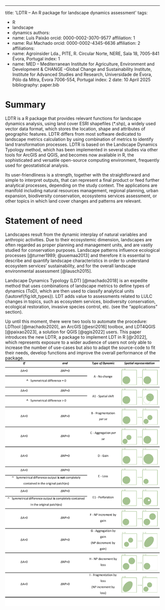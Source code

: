 ---
title: 'LDTR – An R package for landscape dynamics assessment'
tags:
  - R
  - landscape
  - dynamics
authors:
  - name: Luís Paixão
    orcid: 0000-0002-3070-9577
    affiliation: 1
  - name: Rui Machado
    orcid: 0000-0002-4345-6636
    affiliation: 2
affiliations:
 - name: Agroinsider Lda., PITE, R. Circular Norte, NERE, Sala 18, 7005-841 Évora, Portugal
   index: 1
 - name: MED – Mediterranean Institute for Agriculture, Environment and Development & CHANGE –Global Change and Sustainability Institute, Institute for Advanced Studies and Research, Universidade de Évora, Pólo da Mitra, Évora 7006-554, Portugal
   index: 2
date: 10 April 2025
bibliography: paper.bib

# Summary

LDTR is a R package that provides relevant functions for landscape dynamics analysis, using land cover ESRI shapefiles (*.shp), a widely used vector data format, which stores the location, shape and attributes of geographic features. LDTR differs from most software dedicated to landscape metrics calculation by using combination of metrics to identify land transformation processes. LDTR is based on the Landscape Dynamics Typology method, which has been implemented in several studies via other tools for ArcGIS and QGIS, and becomes now available in R, the sophisticated and versatile open-source computing environment, frequently used for geostatistical analysis.

Its user-friendliness is a strength, together with the straightforward and simple to interpret outputs, that can represent a final product or feed further analytical processes, depending on the study context. The applications are manifold including natural resources management, regional planning, urban expansion, biodiversity conservation, ecosystems services assessment, or other topics in which land cover changes and patterns are relevant.

# Statement of need

Landscapes result from the dynamic interplay of natural variables and anthropic activities. Due to their ecosystemic dimension, landscapes are often regarded as proper planning and management units, and are vastly studied for conservation purposes. Landscape patterns influence ecological processes [@turner1989; @uuemaa2013] and therefore it is essential to describe and quantify landscape characteristics in order to understand ecosystem services’ sustainability, and for the overall landscape environmental assessment [@lausch2015].

Landscape Dynamics Typology (LDT) [@machado2018] is an expedite method that uses combinations of landscape metrics to define types of dynamics (ToD), which are then used to classify analytical units (\autoref{fig:ldt_types}). LDT adds value to assessments related to LULC changes in topics, such as ecosystem services, biodiversity conservation, ecological restoration, invasive species control, etc. (see the “applications” section).

Up until this moment, there were two tools to automate the procedure: LDTtool [@machado2020], an ArcGIS [@esri2016] toolbox, and LDT4QGIS [@paixao2023], a solution for QGIS [@qgis2022] users. This paper introduces the new LDTR, a package to implement LDT in R [@r2022], which represents exposure to a wider audience of users not only able to increase the number of use-cases but also to adapt the source-code to fit their needs, develop functions and improve the overall performance of the package.
![Landscape Dynamic Types. ∆A – area variation; ∆NP – number of patches variation.\label{fig:ldt_types}](ldt_types.png)
